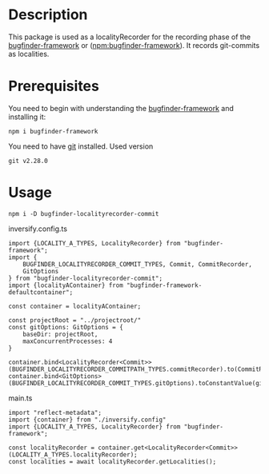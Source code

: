 # Description
This package is used as a localityRecorder for the recording phase of the [bugfinder-framework](https://github.com/penguinsAreFunny/bugFinder-framework#readme) or 
([npm:bugfinder-framework](https://www.npmjs.com/package/bugfinder-framework)). It records git-commits as localities.
# Prerequisites
You need to begin with understanding the [bugfinder-framework](https://github.com/penguinsAreFunny/bugFinder-framework#readme)
and installing it:

    npm i bugfinder-framework

You need to have [git](https://git-scm.com/) installed. Used version

    git v2.28.0

# Usage
    npm i -D bugfinder-localityrecorder-commit
inversify.config.ts
```
import {LOCALITY_A_TYPES, LocalityRecorder} from "bugfinder-framework";
import {
    BUGFINDER_LOCALITYRECORDER_COMMIT_TYPES, Commit, CommitRecorder,
    GitOptions
} from "bugfinder-localityrecorder-commit";
import {localityAContainer} from "bugfinder-framework-defaultcontainer";

const container = localityAContainer;

const projectRoot = "../projectroot/"
const gitOptions: GitOptions = {
    baseDir: projectRoot,
    maxConcurrentProcesses: 4
}

container.bind<LocalityRecorder<Commit>>(BUGFINDER_LOCALITYRECORDER_COMMITPATH_TYPES.commitRecorder).to(CommitRecorder)
container.bind<GitOptions>          (BUGFINDER_LOCALITYRECORDER_COMMIT_TYPES.gitOptions).toConstantValue(gitOptions)
```
main.ts
```
import "reflect-metadata";
import {container} from "./inversify.config"
import {LOCALITY_A_TYPES, LocalityRecorder} from "bugfinder-framework";

const localityRecorder = container.get<LocalityRecorder<Commit>>(LOCALITY_A_TYPES.localityRecorder);
const localities = await localityRecorder.getLocalities();      
```